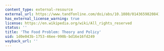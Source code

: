 ```yaml
---
content_type: external-resource
external_url: https://www.tandfonline.com/doi/abs/10.1080/01436598208419641
has_external_license_warning: true
license: https://en.wikipedia.org/wiki/All_rights_reserved
status: ''
title: 'The Food Problem: Theory and Policy'
uid: 1d0e043b-1753-46ee-990b-bd16e16fd249
wayback_url: ''
---
```

